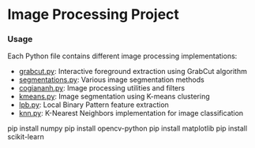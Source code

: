 # Image Processing Project

### Usage

Each Python file contains different image processing implementations:

- [grabcut.py](grabcut.py): Interactive foreground extraction using GrabCut algorithm
- [segmentations.py](segmentations.py): Various image segmentation methods
- [cogiananh.py](cogiananh.py): Image processing utilities and filters
- [kmeans.py](kmeans.py): Image segmentation using K-means clustering
- [lpb.py](lpb.py): Local Binary Pattern feature extraction
- [knn.py](knn.py): K-Nearest Neighbors implementation for image classification


pip install numpy
pip install opencv-python
pip install matplotlib
pip install scikit-learn

